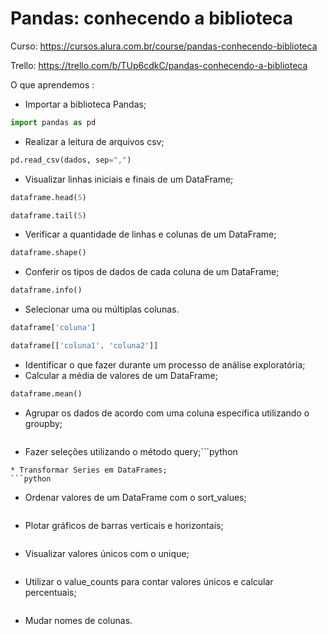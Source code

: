 # Pandas: conhecendo a biblioteca

Curso: https://cursos.alura.com.br/course/pandas-conhecendo-biblioteca

Trello: https://trello.com/b/TUp6cdkC/pandas-conhecendo-a-biblioteca

O que aprendemos : 
* Importar a biblioteca Pandas;
```python
import pandas as pd
```
* Realizar a leitura de arquivos csv;
```python
pd.read_csv(dados, sep=",")
```
* Visualizar linhas iniciais e finais de um DataFrame;
```python
dataframe.head(5)

dataframe.tail(5)
```
* Verificar a quantidade de linhas e colunas de um DataFrame;
```python
dataframe.shape()
```
* Conferir os tipos de dados de cada coluna de um DataFrame;
```python
dataframe.info()
```
* Selecionar uma ou múltiplas colunas.
```python
dataframe['coluna']

dataframe[['coluna1'. 'coluna2']]
```
* Identificar o que fazer durante um processo de análise exploratória;
* Calcular a média de valores de um DataFrame;
```python
dataframe.mean()
```
* Agrupar os dados de acordo com uma coluna específica utilizando o groupby;
```python

```
* Fazer seleções utilizando o método query;```python

```
* Transformar Series em DataFrames;
```python

```
* Ordenar valores de um DataFrame com o sort_values;
```python

```
* Plotar gráficos de barras verticais e horizontais;
```python

```
* Visualizar valores únicos com o unique;
```python

```
* Utilizar o value_counts para contar valores únicos e calcular percentuais;
```python

```
* Mudar nomes de colunas.
```python

```
